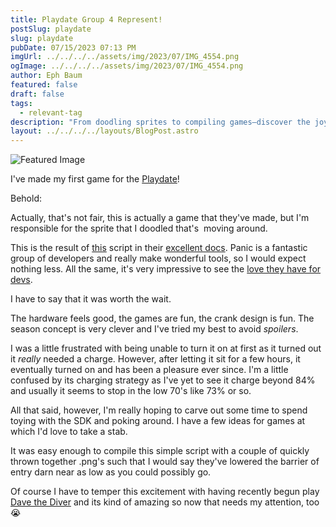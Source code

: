 ```yaml
---
title: Playdate Group 4 Represent!
postSlug: playdate
slug: playdate
pubDate: 07/15/2023 07:13 PM
imgUrl: ../../../../assets/img/2023/07/IMG_4554.png
ogImage: ../../../../assets/img/2023/07/IMG_4554.png
author: Eph Baum
featured: false
draft: false
tags:
  - relevant-tag
description: "From doodling sprites to compiling games—discover the joy of game development on the Playdate handheld. A first-hand account of diving into Panic's excellent SDK, complete with hardware impressions, charging quirks, and the surprisingly low barrier to entry for indie game creation."
layout: ../../../../layouts/BlogPost.astro
---
```


![Featured Image](../../../../assets/img/2023/07/IMG_4554.png)

I've made my first game for the [Playdate](https://play.date)!

Behold:

Actually, that's not fair, this is actually a game that they've made, but I'm responsible for the sprite that I doodled that's  moving around.

This is the result of [this](https://sdk.play.date/2.0.1/Inside%20Playdate.html#basic-playdate-game) script in their [excellent docs](https://sdk.play.date/2.0.1/Inside%20Playdate.html). Panic is a fantastic group of developers and really make wonderful tools, so I would expect nothing less. All the same, it's very impressive to see the [love they have for devs](https://play.date/dev/).

I have to say that it was worth the wait.

The hardware feels good, the games are fun, the crank design is fun. The season concept is very clever and I've tried my best to avoid _spoilers_.

I was a little frustrated with being unable to turn it on at first as it turned out it _really_ needed a charge. However, after letting it sit for a few hours, it eventually turned on and has been a pleasure ever since. I'm a little confused by its charging strategy as I've yet to see it charge beyond 84% and usually it seems to stop in the low 70's like 73% or so.

All that said, however, I'm really hoping to carve out some time to spend toying with the SDK and poking around. I have a few ideas for games at which I'd love to take a stab.

It was easy enough to compile this simple script with a couple of quickly thrown together .png's such that I would say they've lowered the barrier of entry darn near as low as you could possibly go.

Of course I have to temper this excitement with having recently begun play [Dave the Diver](https://store.steampowered.com/app/1868140/DAVE_THE_DIVER/) and its kind of amazing so now that needs my attention, too 😭
